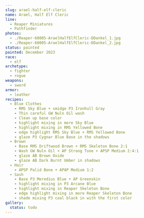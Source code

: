 ```yaml
---
slug: arael-half-elf-cleric
name: Arael, Half Elf Cleric
line:
  - Reaper Miniatures
  - Pathfinder
photos:
  - ./Reaper-60005-AraelHalfElfCleric-DDankel_1.jpg
  - ./Reaper-60005-AraelHalfElfCleric-DDankel_2.jpg
status: painted
painted: December 2023
race:
  - elf
archetype:
  - fighter
  - rogue
weapons:
  - sword
armor:
  - leather
recipes:
  - Blue Clothes
    - RMS Sky Blue + smidge P3 Ironhull Gray
    - Thin careful GW Nuln Oil wash
    - Clean up base color
    - highlight mixing in more Sky Blue
    - highlight mixing in RMS Yellowed Bone
    - edge highlight RMS Sky Blue + RMS Yellowed Bone
    - glaze P3 Cygnar Blue Base in the shadows
  - Brown
    - Base RMS Driftwood Brown + RMS Skeleton Bone 2:1
    - Wash GW Nuln Oil + AP Strong Tone + APSP Medium 2:4:1
    - glaze AB Brown Oxide
    - glaze AB Dark Burnt Umber in shadows
  - Hair
    - APSP Palid Bone + APAP Medium 1:2
  - Sash
    - Base P3 Meredius Blue + AP Greenskin
    - highlight mixing in P3 Arcane Blue
    - highlight mixing in Reaper Skeleton Bone
    - edge highlight mixing in more Reaper Skeleton Bone
    - shade mixing P3 coal black in with the first color
gallery:
  status: todo
---
```

